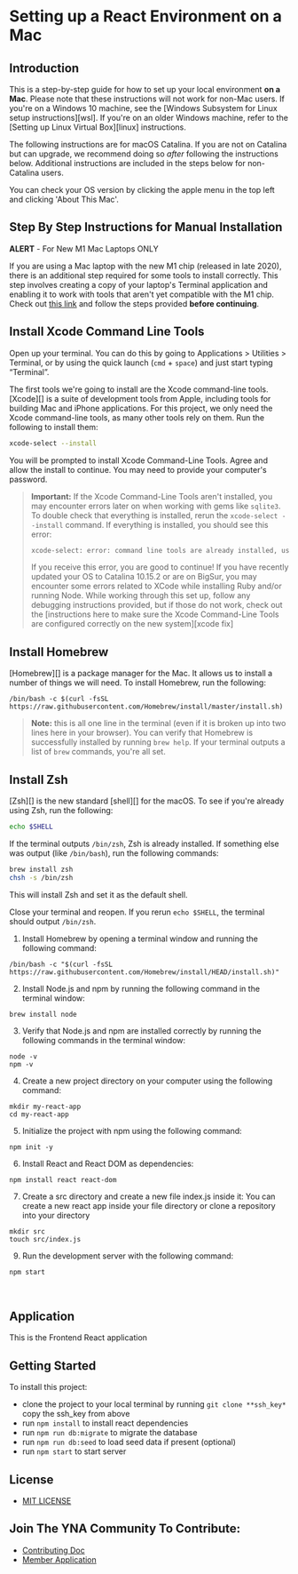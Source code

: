# Setting up a React Environment on a Mac

## Introduction

This is a step-by-step guide for how to set up your local environment
**on a Mac**. Please note that these instructions will not work for non-Mac
users. If you're on a Windows 10 machine, see the
[Windows Subsystem for Linux setup instructions][wsl]. If you're on an older
Windows machine, refer to the [Setting up Linux Virtual Box][linux]
instructions.

The following instructions are for macOS Catalina. If you are not on Catalina
but can upgrade, we recommend doing so _after_ following the instructions below.
Additional instructions are included in the steps below for non-Catalina users.

You can check your OS version by clicking the apple menu in the top left and
clicking 'About This Mac'.

## Step By Step Instructions for Manual Installation

**ALERT** - For New M1 Mac Laptops ONLY

If you are using a Mac laptop with the new M1 chip (released in late 2020), there is
an additional step required for some tools to install correctly. This step involves
creating a copy of your laptop's Terminal application and enabling it to work with
tools that aren't yet compatible with the M1 chip. Check out [this link][m1]
and follow the steps provided **before continuing**.

[m1]: https://www.notion.so/Run-x86-Apps-including-homebrew-in-the-Terminal-on-Apple-Silicon-8350b43d97de4ce690f283277e958602

## Install Xcode Command Line Tools

Open up your terminal. You can do this by going to Applications > Utilities >
Terminal, or by using the quick launch (`cmd` + `space`) and just start typing
“Terminal”.

The first tools we're going to install are the Xcode command-line tools.
[Xcode][] is a suite of development tools from Apple, including tools for
building Mac and iPhone applications. For this project, we only need the Xcode
command-line tools, as many other tools rely on them. Run the following to
install them:

```sh
xcode-select --install
```

You will be prompted to install Xcode Command-Line Tools. Agree and allow the
install to continue. You may need to provide your computer's password.

> **Important:** If the Xcode Command-Line Tools aren't installed, you may encounter
> errors later on when working with gems like `sqlite3`. To double check that everything is installed,
> rerun the `xcode-select --install` command. If everything is installed, you should see this error:
>
> ```sh
> xcode-select: error: command line tools are already installed, use "Software Update" to install updates
> ```
>
> If you receive this error, you are good to continue!
If you have recently updated your OS to Catalina 10.15.2 or are on BigSur, you may encounter some errors
related to XCode while installing Ruby and/or running Node. While working through this set up, follow any
debugging instructions provided, but if those do not work, check out the
[instructions here to make sure the Xcode Command-Line Tools are configured correctly on the new system][xcode fix]

## Install Homebrew

[Homebrew][] is a package manager for the Mac. It allows us to install a number
of things we will need. To install Homebrew, run the following:

```
/bin/bash -c $(curl -fsSL https://raw.githubusercontent.com/Homebrew/install/master/install.sh)
```

> **Note:** this is all one line in the terminal (even if it is broken up into
> two lines here in your browser).
You can verify that Homebrew is successfully installed by running `brew help`. If
your terminal outputs a list of `brew` commands, you're all set.

## Install Zsh

[Zsh][] is the new standard [shell][] for the macOS. To see if you're already
using Zsh, run the following:

```sh
echo $SHELL
```

If the terminal outputs `/bin/zsh`, Zsh is already installed. If something else
was output (like `/bin/bash`), run the following commands:

```sh
brew install zsh
chsh -s /bin/zsh
```

This will install Zsh and set it as the default shell.

Close your terminal and reopen. If you rerun `echo $SHELL`, the terminal should
output `/bin/zsh`.


1. Install Homebrew by opening a terminal window and running the following command:

```
/bin/bash -c "$(curl -fsSL https://raw.githubusercontent.com/Homebrew/install/HEAD/install.sh)" 
```

2. Install Node.js and npm by running the following command in the terminal window:

```
brew install node 
 ```

3. Verify that Node.js and npm are installed correctly by running the following commands in the terminal window:

```
node -v 
npm -v
```

4. Create a new project directory on your computer using the following command:

``` 
mkdir my-react-app
cd my-react-app
```

5. Initialize the project with npm using the following command:

```
npm init -y
```

6. Install React and React DOM as dependencies:

```
npm install react react-dom
```

7.  Create a src directory and create a new file index.js inside it:
 You can create a new react app inside your file directory or clone a repository into your directory

```
mkdir src
touch src/index.js
```




9. Run the development server with the following command:

```
npm start
```


<br>



## Application

This is the Frontend React application

## Getting Started

To install this project:

- clone the project to your local terminal by running `git clone **ssh_key*` copy the ssh_key from above
- run `npm install` to install react dependencies
- run `npm run db:migrate` to migrate the database
- run `npm run db:seed` to load seed data if present (optional)
- run `npm start` to start server

## License

- [MIT LICENSE](https://opensource.org/licenses/MIT)

## Join The YNA Community To Contribute:

- [Contributing Doc](https://github.com/Young-N-Ambitious/yna_backend/blob/main/CONTRIBUTING.md)
- [Member Application](https://docs.google.com/forms/d/e/1FAIpQLSfEHpF9H3U9yCzmUPEiac637mECOzXAqrr9AXuxuz48KUd1pQ/viewform)

